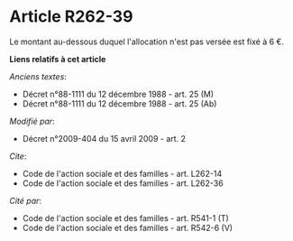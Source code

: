 # Article R262-39

Le montant au-dessous duquel l'allocation n'est pas versée est fixé à 6 €.

**Liens relatifs à cet article**

_Anciens textes_:

  - Décret n°88-1111 du 12 décembre 1988 - art. 25 (M)
  - Décret n°88-1111 du 12 décembre 1988 - art. 25 (Ab)

_Modifié par_:

  - Décret n°2009-404 du 15 avril 2009 - art. 2

_Cite_:

  - Code de l'action sociale et des familles - art. L262-14
  - Code de l'action sociale et des familles - art. L262-36

_Cité par_:

  - Code de l'action sociale et des familles - art. R541-1 (T)
  - Code de l'action sociale et des familles - art. R542-6 (V)
